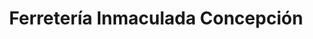 ---
title: "Ferretería Inmaculada Concepción"
url: /concepcion/ferreteria-inmaculada-concepcion/
shop: hardware
---
